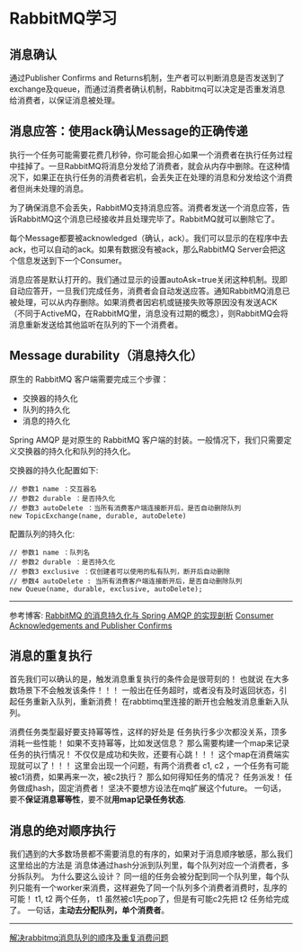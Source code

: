 # RabbitMQ学习

## 消息确认

通过Publisher Confirms and Returns机制，生产者可以判断消息是否发送到了exchange及queue，而通过消费者确认机制，Rabbitmq可以决定是否重发消息给消费者，以保证消息被处理。

## 消息应答：使用ack确认Message的正确传递

执行一个任务可能需要花费几秒钟，你可能会担心如果一个消费者在执行任务过程中挂掉了。一旦RabbitMQ将消息分发给了消费者，就会从内存中删除。在这种情况下，如果正在执行任务的消费者宕机，会丢失正在处理的消息和分发给这个消费者但尚未处理的消息。

为了确保消息不会丢失，RabbitMQ支持消息应答。消费者发送一个消息应答，告诉RabbitMQ这个消息已经接收并且处理完毕了。RabbitMQ就可以删除它了。

每个Message都要被acknowledged（确认，ack）。我们可以显示的在程序中去ack，也可以自动的ack。如果有数据没有被ack，那么RabbitMQ Server会把这个信息发送到下一个Consumer。

消息应答是默认打开的。我们通过显示的设置autoAsk=true关闭这种机制。现即自动应答开，一旦我们完成任务，消费者会自动发送应答。通知RabbitMQ消息已被处理，可以从内存删除。如果消费者因宕机或链接失败等原因没有发送ACK（不同于ActiveMQ，在RabbitMQ里，消息没有过期的概念），则RabbitMQ会将消息重新发送给其他监听在队列的下一个消费者。

## Message durability（消息持久化）

原生的 RabbitMQ 客户端需要完成三个步骤：
* 交换器的持久化
* 队列的持久化
* 消息的持久化

Spring AMQP 是对原生的 RabbitMQ 客户端的封装。一般情况下，我们只需要定义交换器的持久化和队列的持久化。

交换器的持久化配置如下:
```
// 参数1 name ：交互器名
// 参数2 durable ：是否持久化
// 参数3 autoDelete ：当所有消费客户端连接断开后，是否自动删除队列
new TopicExchange(name, durable, autoDelete)
```
配置队列的持久化:
```
// 参数1 name ：队列名
// 参数2 durable ：是否持久化
// 参数3 exclusive ：仅创建者可以使用的私有队列，断开后自动删除
// 参数4 autoDelete : 当所有消费客户端连接断开后，是否自动删除队列
new Queue(name, durable, exclusive, autoDelete);
```
---
参考博客: [RabbitMQ 的消息持久化与 Spring AMQP 的实现剖析](http://blog.720ui.com/2017/rabbitmq_action_durable/)
[Consumer Acknowledgements and Publisher Confirms](https://www.rabbitmq.com/confirms.html)

## 消息的重复执行

首先我们可以确认的是，触发消息重复执行的条件会是很苛刻的！ 也就说 在大多数场景下不会触发该条件！！！ 一般出在任务超时，或者没有及时返回状态，引起任务重新入队列，重新消费！  在rabbtimq里连接的断开也会触发消息重新入队列。  

消费任务类型最好要支持幂等性，这样的好处是 任务执行多少次都没关系，顶多消耗一些性能！ 如果不支持幂等，比如发送信息？ 那么需要构建一个map来记录任务的执行情况！ 不仅仅是成功和失败，还要有心跳！！！  这个map在消费端实现就可以了！！！    这里会出现一个问题，有两个消费者 c1, c2 ，一个任务有可能被c1消费，如果再来一次，被c2执行？ 那么如何得知任务的情况？ 任务派发！  任务做成hash，固定消费者！
坚决不要想方设法在mq扩展这个future。
一句话，要不**保证消息幂等性**，要不就**用map记录任务状态**.

## 消息的绝对顺序执行

我们遇到的大多数场景都不需要消息的有序的，如果对于消息顺序敏感，那么我们这里给出的方法是 消息体通过hash分派到队列里，每个队列对应一个消费者，多分拆队列。
为什么要这么设计？  同一组的任务会被分配到同一个队列里，每个队列只能有一个worker来消费，这样避免了同一个队列多个消费者消费时，乱序的可能！ t1, t2 两个任务， t1 虽然被c1先pop了，但是有可能c2先把 t2 任务给完成了。
一句话，**主动去分配队列，单个消费者**。

---

[解决rabbitmq消息队列的顺序及重复消费问题](http://xiaorui.cc/2017/05/04/%E8%A7%A3%E5%86%B3rabbitmq%E6%B6%88%E6%81%AF%E9%98%9F%E5%88%97%E7%9A%84%E9%A1%BA%E5%BA%8F%E5%8F%8A%E9%87%8D%E5%A4%8D%E6%B6%88%E8%B4%B9%E9%97%AE%E9%A2%98/)

